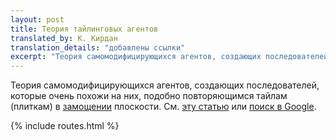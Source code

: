 ```yaml
---
layout: post
title: Теория тайлинговых агентов
translated_by: К. Кирдан
translation_details: "добавлены ссылки"
excerpt: "Теория самомодифицирующихся агентов, создающих последователей, которые очень похожи на них, подобно повторяющимся тайлам (плиткам) в замощении плоскости."
---
```

Теория самомодифицирующихся агентов, создающих последователей, которые очень похожи на них, подобно повторяющимся тайлам (плиткам) в [замощении](https://ru.wikipedia.org/wiki/%D0%97%D0%B0%D0%BC%D0%BE%D1%89%D0%B5%D0%BD%D0%B8%D0%B5_(%D0%B3%D0%B5%D0%BE%D0%BC%D0%B5%D1%82%D1%80%D0%B8%D1%8F)) плоскости. См. [эту статью](http://intelligence.org/files/TilingAgentsDraft.pdf) или [поиск в Google](https://www.google.com/search?q=tiling+agents).

{% include routes.html %}
